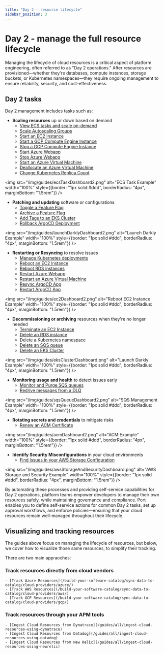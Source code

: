 ```yaml
---
title: "Day 2 - resource lifecycle"
sidebar_position: 3
---
```


# Day 2 - manage the full resource lifecycle

Managing the lifecycle of cloud resources is a critical aspect of platform engineering, often referred to as "Day 2 operations." After resources are provisioned—whether they're databases, compute instances, storage buckets, or Kubernetes namespaces—they require ongoing management to ensure reliability, security, and cost-effectiveness.

## Day 2 tasks

Day 2 management includes tasks such as:
- **Scaling resources** up or down based on demand
    - [View ECS tasks and scale on-demand](/guides/all/manage-and-visualize-ecs-tasks)
    - [Scale Autoscaling Groups](/guides/all/manage-and-visualize-aws-autoscaling-groups)
    - [Start an EC2 Instance](/guides/all/visualize-and-manage-aws-ec2-instances#start-an-ec2-instance)
    - [Start a GCP Compute Engine Instance](/guides/all/manage-and-visualize-gcp-compute-engine-instances#start-a-compute-engine-instance)
    - [Stop a GCP Compute Engine Instance](/guides/all/manage-and-visualize-gcp-compute-engine-instances#stop-a-compute-engine-instance)
    - [Start Azure Webapp](/guides/all/manage-and-visualize-azure-web-apps#start-an-azure-web-app)
    - [Stop Azure Webapp](/guides/all/manage-and-visualize-azure-web-apps#stop-an-azure-web-app)
    - [Start an Azure Virtual Machine](/guides/all/manage-and-visualize-azure-virtual-machines#start-an-azure-virtual-machine)
    - [Deallocate an Azure Virtual Machine](/guides/all/manage-and-visualize-azure-virtual-machines#deallocate-an-azure-virtual-machine)
    - [Change Kubernetes Replica Count](/guides/all/change-replica-count/) 

<img src="/img/guides/ecsTaskDashboard2.png" alt="ECS Task Example" width="100%" style={{border: "1px solid #ddd", borderRadius: "4px", marginBottom: "1.5rem"}} />

- **Patching and updating** software or configurations
    - [Toggle a Feature Flag](/guides/all/manage-and-visualize-your-launchdarkly-feature-flags#toggle-a-feature-flag)
    - [Archive a Feature Flag](/guides/all/manage-and-visualize-your-launchdarkly-feature-flags#archive-a-feature-flag)
    - [Add Tags to an EKS Cluster](/guides/all/manage-your-eks-clusters#add-tags-to-an-eks-cluster)
    - [Rollback ArgoCD Deployment](/guides/all/rollback-argocd-deployment/)

<img src="/img/guides/launchDarklyDashboard2.png" alt="Launch Darkly Example" width="100%" style={{border: "1px solid #ddd", borderRadius: "4px", marginBottom: "1.5rem"}} />

- **Restarting or Resyncing** to resolve issues
    - [Manage Kubernetes deployments](/guides/all/manage-your-kubernetes-deployment/)
    - [Reboot an EC2 Instance](/guides/all/visualize-and-manage-aws-ec2-instances#reboot-an-ec2-instance)
    - [Reboot RDS instances](/guides/all/visualize-your-aws-storage-configuration#reboot-an-rds-instance)
    - [Restart Azure Webapp](/guides/all/manage-and-visualize-azure-web-apps#restart-an-azure-web-app)
    - [Restart an Azure Virtual Machine](/guides/all/manage-and-visualize-azure-virtual-machines#restart-an-azure-virtual-machine)
    - [Resync ArgoCD App](/guides/all/sync-argocd-app/)
    - [Restart ArgoCD App](/guides/all/restart-argocd-app/)

<img src="/img/guides/ec2Dashboard2.png" alt="Reboot EC2 Instance Example" width="100%" style={{border: "1px solid #ddd", borderRadius: "4px", marginBottom: "1.5rem"}} />

- **Decommissioning or archiving** resources when they're no longer needed
    - [Terminate an EC2 Instance](/guides/all/visualize-and-manage-aws-ec2-instances#terminate-an-ec2-instance)
    - [Delete an RDS instance](/guides/all/visualize-your-aws-storage-configuration#delete-an-rds-instance)
    - [Delete a Kubernetes namespace](/guides/all/manage-kubernetes-namespaces)
    - [Delete an SQS queue](/guides/all/manage-and-visualize-aws-sqs-queues#delete-an-sqs-queue)
    - [Delete an EKS Cluster](/guides/all/manage-your-eks-clusters#delete-an-eks-cluster)

<img src="/img/guides/eksClusterDashboard.png" alt="Launch Darkly Example" width="100%" style={{border: "1px solid #ddd", borderRadius: "4px", marginBottom: "1.5rem"}} />

- **Monitoring usage and health** to detect issues early
    - [Monitor and Purge SQS queues](/guides/all/manage-and-visualize-aws-sqs-queues#purge-an-sqs-queue)
    - [Redrive messages from a DLQ](/guides/all/manage-and-visualize-aws-sqs-queues#redrive-messages-from-dlq)

<img src="/img/guides/sqsQueueDashboard2.png" alt="SQS Management Example" width="100%" style={{border: "1px solid #ddd", borderRadius: "4px", marginBottom: "1.5rem"}} />

- **Rotating secrets and credentials** to mitigate risks
    - [Renew an ACM Certificate](/guides/all/manage-and-visualize-acm-certificates#renew-an-acm-certificate)

<img src="/img/guides/acmDashboard2.png" alt="ACM Example" width="100%" style={{border: "1px solid #ddd", borderRadius: "4px", marginBottom: "1.5rem"}} />

- **Identify Security Misconfigurations** in your cloud environments
    - [Find Issues in your AWS Storage Configuration](/guides/all/visualize-your-aws-storage-configuration/)

<img src="/img/guides/awsStorageAndSecurityDashboard.png" alt="AWS Storage and Security Example" width="100%" style={{border: "1px solid #ddd", borderRadius: "4px", marginBottom: "1.5rem"}} />

By automating these processes and providing self-service capabilities for Day 2 operations, platform teams empower developers to manage their own resources safely, while maintaining governance and compliance. Port enables you to define self-service actions for common Day 2 tasks, set up approval workflows, and enforce policies—ensuring that your cloud resources remain well-managed throughout their lifecycle.

## Visualizing and tracking resources

The guides above focus on managing the lifecycle of resources, but below, we cover how to visualize those same resources, to simplify their tracking.

There are two main appraoches:

### Track resources directly from cloud vendors

    - [Track Azure Resources](/build-your-software-catalog/sync-data-to-catalog/cloud-providers/azure/)
    - [Track AWS Resources](/build-your-software-catalog/sync-data-to-catalog/cloud-providers/aws/)
    - [Track GCP Resources](/build-your-software-catalog/sync-data-to-catalog/cloud-providers/gcp/)

### Track resources through your APM tools

    - [Ingest Cloud Resources from Dynatrace](/guides/all/ingest-cloud-resources-using-dynatrace)
    - [Ingest Cloud Resources from Datadog](/guides/all/ingest-cloud-resources-using-datadog)
    - [Ingest Cloud Resources from New Relic](/guides/all/ingest-cloud-resources-using-newrelic)

